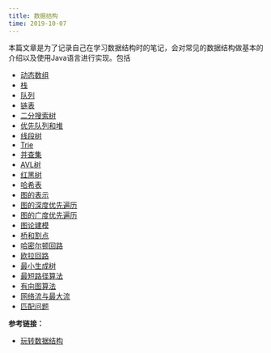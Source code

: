 ```yaml
---
title: 数据结构
time: 2019-10-07
---
```


本篇文章是为了记录自己在学习数据结构时的笔记，会对常见的数据结构做基本的介绍以及使用Java语言进行实现。包括

- [动态数组](/vuepress-blog/数据结构/动态数组)
- [栈](/vuepress-blog/数据结构/栈)
- [队列](/vuepress-blog/数据结构/队列)
- [链表](/vuepress-blog/数据结构/链表)
- [二分搜索树](/vuepress-blog/数据结构/二分搜索树)
- [优先队列和堆](/vuepress-blog/数据结构/优先队列和堆)
- [线段树](/vuepress-blog/数据结构/线段树)
- [Trie](/vuepress-blog/数据结构/Trie)
- [并查集](/vuepress-blog/数据结构/并查集)
- [AVL树](/vuepress-blog/数据结构/AVL树)
- [红黑树](/vuepress-blog/数据结构/红黑树)
- [哈希表](/vuepress-blog/数据结构/哈希表)
- [图的表示](/vuepress-blog/数据结构/图的表示)
- [图的深度优先遍历](/vuepress-blog/数据结构/图的深度优先遍历)
- [图的广度优先遍历](/vuepress-blog/数据结构/图的广度优先遍历)
- [图论建模](/vuepress-blog/数据结构/图论建模)
- [桥和割点](/vuepress-blog/数据结构/桥和割点)
- [哈密尔顿回路](/vuepress-blog/数据结构/哈密尔顿回路)
- [欧拉回路](/vuepress-blog/数据结构/欧拉回路)
- [最小生成树](/vuepress-blog/数据结构/最小生成树)
- [最短路径算法](/vuepress-blog/数据结构/最短路径算法)
- [有向图算法](/vuepress-blog/数据结构/有向图算法)
- [网络流与最大流](/vuepress-blog/数据结构/网络流与最大流)
- [匹配问题](/vuepress-blog/数据结构/匹配问题)

**参考链接：**

- [玩转数据结构](https://coding.imooc.com/class/chapter/207.html)

<Disqus />